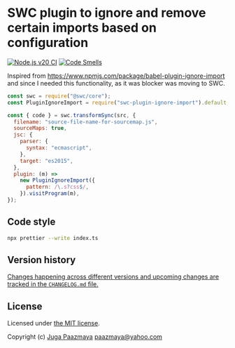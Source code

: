 # SWC plugin to ignore and remove certain imports based on configuration

[![Node.js v20 CI](https://github.com/paazmaya/swc-plugin-ignore-import/actions/workflows/linting-and-unit-testing.yml/badge.svg)](https://github.com/paazmaya/swc-plugin-ignore-import/actions/workflows/linting-and-unit-testing.yml)
[![Code Smells](https://sonarcloud.io/api/project_badges/measure?project=paazmaya_swc-plugin-ignore-import&metric=code_smells)](https://sonarcloud.io/summary/new_code?id=paazmaya_swc-plugin-ignore-import)

Inspired from https://www.npmjs.com/package/babel-plugin-ignore-import and since I needed this functionality, as it was blocker was moving to SWC.

```js
const swc = require("@swc/core");
const PluginIgnoreImport = require("swc-plugin-ignore-import").default;

const { code } = swc.transformSync(src, {
  filename: "source-file-name-for-sourcemap.js",
  sourceMaps: true,
  jsc: {
    parser: {
      syntax: "ecmascript",
    },
    target: "es2015",
  },
  plugin: (m) =>
    new PluginIgnoreImport({
      pattern: /\.s?css$/,
    }).visitProgram(m),
});
```

## Code style

```sh
npx prettier --write index.ts
```

## Version history

[Changes happening across different versions and upcoming changes are tracked in the `CHANGELOG.md` file.](CHANGELOG.md)

## License

Licensed under [the MIT license](LICENSE).

Copyright (c) [Juga Paazmaya](https://paazmaya.fi) <paazmaya@yahoo.com>
